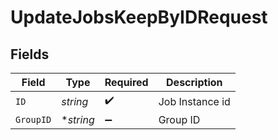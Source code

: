 # UpdateJobsKeepByIDRequest


## Fields

| Field              | Type               | Required           | Description        |
| ------------------ | ------------------ | ------------------ | ------------------ |
| `ID`               | *string*           | :heavy_check_mark: | Job Instance id    |
| `GroupID`          | **string*          | :heavy_minus_sign: | Group ID           |